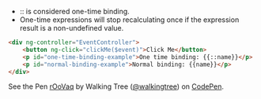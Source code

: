 * :: is considered one-time binding.
* One-time expressions will stop recalculating once if the expression result is a non-undefined value.

```html
<div ng-controller="EventController">
	<button ng-click="clickMe($event)">Click Me</button>
	<p id="one-time-binding-example">One time binding: {{::name}}</p>
	<p id="normal-binding-example">Normal binding: {{name}}</p>
</div>
```
<p data-height="268" data-theme-id="0" data-slug-hash="rOoVaq" data-default-tab="result" data-user="walkingtree" class='codepen'>See the Pen <a href='http://codepen.io/walkingtree/pen/rOoVaq/'>rOoVaq</a> by Walking Tree (<a href='http://codepen.io/walkingtree'>@walkingtree</a>) on <a href='http://codepen.io'>CodePen</a>.</p>
<script async src="//assets.codepen.io/assets/embed/ei.js"></script>



